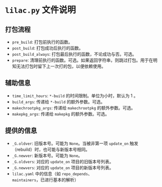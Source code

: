 # `lilac.py` 文件说明

## 打包流程
* `pre_build`: 打包前执行的函数。
* `post_build`: 打包成功后执行的函数。
* `post_build_always`: 打包最后执行的函数，不论成功与否。可选。
* `prepare`: 清理前执行的函数。可选。如果返回字符串，则跳过打包。用于在明知无法打包时留下上一次打的包，以便依赖使用。

## 辅助信息
* `time_limit_hours`: `*-build` 的时间限制。单位为小时，默认为 1 。
* `build_args`: 传递给 `*-build` 的额外参数。可选。
* `makechrootpkg_args`: 传递给 `makechrootpkg` 的额外参数。可选。
* `makepkg_args`: 传递给 `makepkg` 的额外参数。可选。

## 提供的信息
* `_G.oldver`: 旧版本号。可能为 `None`。当被非第一项 `update_on` 触发（rebuild）时，也可能与新版本号相同。
* `_G.newver`: 新版本号。可能为 `None`。
* `_G.oldvers`: 对应的 `update_on` 项目的旧版本号列表。
* `_G.newvers`: 对应的 `update_on` 项目的新版本号列表。
* `lilac.yaml` 中的信息（如 `repo_depends`、`maintainers`，已进行基本的解析）
